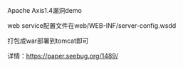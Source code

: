 Apache Axis1.4漏洞demo

web service配置文件在web/WEB-INF/server-config.wsdd

打包成war部署到tomcat即可

详情：https://paper.seebug.org/1489/